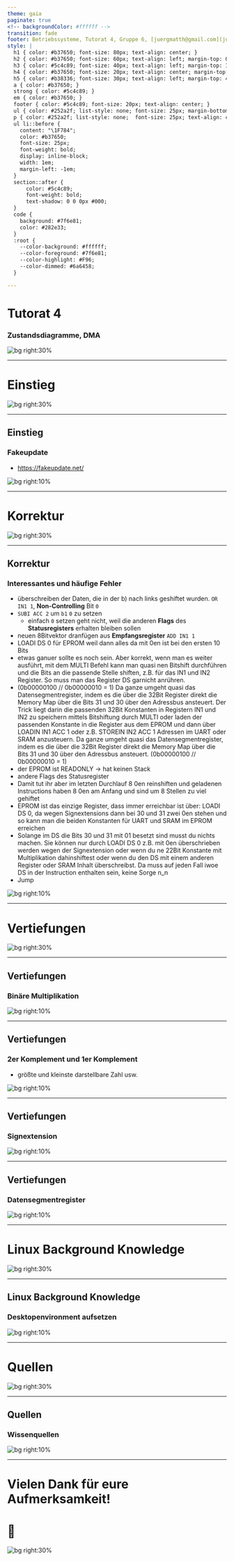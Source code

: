 ```yaml
---
theme: gaia
paginate: true
<!-- backgroundColor: #ffffff -->
transition: fade
footer: Betriebssysteme, Tutorat 4, Gruppe 6, [juergmatth@gmail.com](juertmatth@gmail.com), Universität Freiburg Technische Fakultät
style: |
  h1 { color: #b37650; font-size: 80px; text-align: center; }
  h2 { color: #b37650; font-size: 60px; text-align: left; margin-top: 0px; margin-bottom: 0px; line-height: 0px; line-height: 60px;}
  h3 { color: #5c4c89; font-size: 40px; text-align: left; margin-top: 10px; margin-bottom: 20px; line-height: 40px;}
  h4 { color: #b37650; font-size: 20px; text-align: center; margin-top: 0px; margin-bottom: 20px; line-height: 0px; font-weight: normal; }
  h5 { color: #b38336; font-size: 30px; text-align: left; margin-top: 40px; margin-bottom: 20px; line-height: 0px; font-weight: normal; }
  a { color: #b37650; }
  strong { color: #5c4c89; }
  em { color: #b37650; }
  footer { color: #5c4c89; font-size: 20px; text-align: center; }
  ul { color: #252a2f; list-style: none; font-size: 25px; margin-bottom: 0px; }
  p { color: #252a2f; list-style: none;  font-size: 25px; text-align: center; margin-top: 0px; }
  ul li::before {
    content: "\1F784";
    color: #b37650;
    font-size: 25px;
    font-weight: bold;
    display: inline-block;
    width: 1em;
    margin-left: -1em;
  }
  section::after {
      color: #5c4c89;
      font-weight: bold;
      text-shadow: 0 0 0px #000;
  }
  code {
    background: #7f6e81;
    color: #282e33;
  }
  :root {
    --color-background: #ffffff;
    --color-foreground: #7f6e81;
    --color-highlight: #F96;
    --color-dimmed: #6a6458;
  }

---
```


# Tutorat 4 <!--fit-->
### Zustandsdiagramme, DMA <!--fit-->

<!--_class: lead-->
<!--big-->
![bg right:30%](_resources/background_2.png)

---

# Einstieg

<!--_class: lead-->
<!--big-->
![bg right:30%](_resources/background_2.png)

---

## Einstieg
### Fakeupdate
- https://fakeupdate.net/

<!--small-->
![bg right:10%](_resources/background_2.png)

---

# Korrektur

<!--_class: lead-->
<!--big-->
![bg right:30%](_resources/background_2.png)
<!-- _backgroundColor: #7b738f; -->

---

## Korrektur
### Interessantes und häufige Fehler
- überschreiben der Daten, die in der b) nach links geshiftet wurden. `OR IN1 1`, **Non-Controlling** Bit `0`
- `SUBI ACC 2` um `b1` `0` zu setzen
  - einfach `0` setzen geht nicht, weil die anderen **Flags** des **Statusregisters** erhalten bleiben sollen
- neuen 8Bitvektor dranfügen aus **Empfangsregister** `ADD IN1 1`
- LOADI DS 0 für EPROM weil dann alles da mit 0en ist bei den ersten 10 Bits
- etwas ganuer sollte es noch sein.
Aber korrekt, wenn man es weiter ausführt, mit dem MULTI Befehl
kann man quasi nen Bitshift durchführen
und die Bits an die passende Stelle shiften, z.B. für das IN1 und IN2 Register. So muss man das Register DS garnicht anrühren.
- (0b00000100 // 0b00000010 = 1)
Da ganze umgeht quasi das Datensegmentregister, indem es die über die 32Bit Register direkt die Memory Map über die Bits 31 und 30 über den Adressbus ansteuert.
Der Trick liegt darin die passenden 32Bit Konstanten in Registern IN1 und IN2 zu speichern mittels Bitshiftung durch MULTI oder laden der passenden Konstante in die Register aus dem EPROM und dann über LOADIN IN1 ACC 1 oder z.B. STOREIN IN2 ACC 1 Adressen im UART oder SRAM anzusteuern.
Da ganze umgeht quasi das Datensegmentregister, indem es die über die 32Bit Register direkt die Memory Map über die Bits 31 und 30 über den Adressbus ansteuert. (0b00000100 // 0b00000010 = 1)
- der EPROM ist READONLY -> hat keinen Stack
- andere Flags des Statusregister
- Damit tut ihr aber im letzten Durchlauf 8 0en reinshiften und geladenen Instructions haben 8 0en am Anfang und sind um 8 Stellen zu viel gehiftet
- EPROM ist das einzige Register, dass immer erreichbar ist über:
LOADI DS 0, da wegen Signextensions dann bei 30 und 31 zwei 0en stehen und so kann man die beiden Konstanten für UART und SRAM im EPROM erreichen
- Solange im DS die Bits 30 und 31 mit 01 besetzt sind musst du nichts machen.
Sie können nur durch LOADI DS 0 z.B. mit 0en überschrieben werden wegen der Signextension oder
wenn du ne 22Bit Konstante mit Multiplikation dahinshiftest oder wenn du den DS mit einem anderen Register oder SRAM Inhalt überschreibst.
Da muss auf jeden Fall iwoe DS in der Instruction enthalten sein, keine Sorge n_n
- Jump

<!--small-->
![bg right:10%](_resources/background_2.png)

---

# Vertiefungen

<!--_class: lead-->
<!--big-->
![bg right:30%](_resources/background_2.png)

---

## Vertiefungen
### Binäre Multiplikation

<!--small-->
![bg right:10%](_resources/background_2.png)

---

## Vertiefungen
### 2er Komplement und 1er Komplement
- größte und kleinste darstellbare Zahl usw.

<!--small-->
![bg right:10%](_resources/background_2.png)

---

## Vertiefungen
### Signextension

<!--small-->
![bg right:10%](_resources/background_2.png)

---

## Vertiefungen
### Datensegmentregister

<!--small-->
![bg right:10%](_resources/background_2.png)

---

# Linux Background Knowledge

<!--_class: lead-->
<!--big-->
![bg right:30%](_resources/background_2.png)

---

## Linux Background Knowledge
### Desktopenvironment aufsetzen

<!--small-->
![bg right:10%](_resources/background_2.png)

---

# Quellen

<!--_class: lead-->
<!--big-->
![bg right:30%](_resources/background_2.png)
<!-- _backgroundColor: #7b738f; -->

---

## Quellen
### Wissenquellen

<!--small-->
![bg right:10%](_resources/background_2.png)

---

# Vielen Dank für eure Aufmerksamkeit!
# :penguin:

<!--_class: lead-->
<!--big-->
![bg right:30%](_resources/background_2.png)
<!-- _backgroundColor: #7b738f; -->
